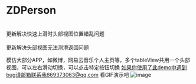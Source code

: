# ZDPerson
<br>
更新解决快速上滑时头部视图位置错乱问题
<br/>
<br>更新解决头部视图无法测滑返回问题
<br/>


模仿大部分APP，如微博，网易云音乐个人主页等，多个tableView共用一个头部视图，可以左右滑动切换，可以点击特定按钮切换
如果你使用了此demo中遇到bug请邮箱联系我869373063@qq.com
看GIF演示吧
![image](https://github.com/zhaoduo/ZDPerson/blob/master/ZDPerson/image/zd.gif)
